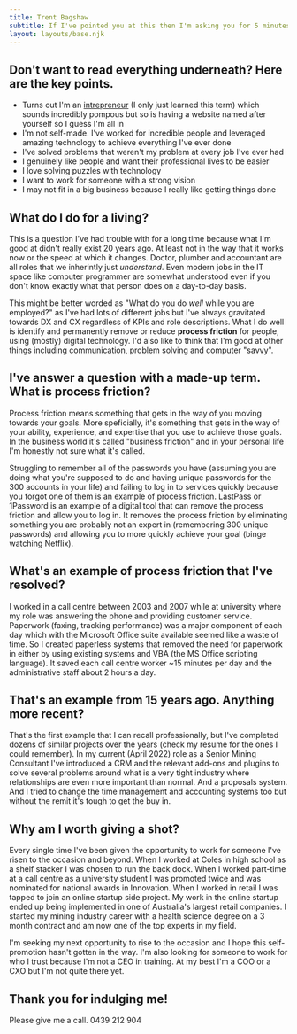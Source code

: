```yaml
---
title: Trent Bagshaw
subtitle: If I've pointed you at this then I'm asking you for 5 minutes of your life you'll never get back, so thank you! I'm a <a href="https://en.wikipedia.org/wiki/Digital_transformation">Digital Transformation</a> (DX) and <a href="https://en.wikipedia.org/wiki/Customer_experience">Customer Experience</a> (CX) professional who finds it hard to describe what I do, and how I got here, for a potential employer.
layout: layouts/base.njk
---
```

## Don't want to read everything underneath? Here are the key points.
- Turns out I'm an [intrepreneur](https://en.wikipedia.org/wiki/Intrapreneurship) (I only just learned this term) which sounds incredibly pompous but so is having a website named after yourself so I guess I'm all in
- I'm not self-made. I've worked for incredible people and leveraged amazing technology to achieve everything I've ever done
- I've solved problems that weren't my problem at every job I've ever had
- I genuinely like people and want their professional lives to be easier
- I love solving puzzles with technology
- I want to work for someone with a strong vision
- I may not fit in a big business because I really like getting things done

## What do I do for a living?
This is a question I've had trouble with for a long time because what I'm good at didn't really exist 20 years ago. At least not in the way that it works now or the speed at which it changes. Doctor, plumber and accountant are all roles that we inherintly just *understand*. Even modern jobs in the IT space like computer programmer are somewhat understood even if you don't know exactly what that person does on a day-to-day basis.

This might be better worded as "What do you do *well* while you are employed?" as I've had lots of different jobs but I've always gravitated towards DX and CX regardless of KPIs and role descriptions. What I do well is identify and permanently remove or reduce **process friction** for people, using (mostly) digital technology. I'd also like to think that I'm good at other things including communication, problem solving and computer "savvy".

## I've answer a question with a made-up term. What is process friction?
Process friction means something that gets in the way of you moving towards your goals. More speficially, it's something that gets in the way of your ability, experience, and expertise that you use to achieve those goals. In the business world it's called "business friction" and in your personal life I'm honestly not sure what it's called. 

Struggling to remember all of the passwords you have (assuming you are doing what you're supposed to do and having unique passwords for the 300 accounts in your life) and failing to log in to services quickly because you forgot one of them is an example of process friction. LastPass or 1Password is an example of a digital tool that can remove the process friction and allow you to log in. It removes the process friction by eliminating something you are probably not an expert in (remembering 300 unique passwords) and allowing you to more quickly achieve your goal (binge watching Netflix).

## What's an example of process friction that I've resolved?
I worked in a call centre between 2003 and 2007 while at university where my role was answering the phone and providing customer service. Paperwork (faxing, tracking performance) was a major component of each day which with the Microsoft Office suite available seemed like a waste of time. So I created paperless systems that removed the need for paperwork in either by using existing systems and VBA (the MS Office scripting language). It saved each call centre worker ~15 minutes per day and the administrative staff about 2 hours a day.

## That's an example from 15 years ago. Anything more recent?
That's the first example that I can recall professionally, but I've completed dozens of similar projects over the years (check my resume for the ones I could remember). In my current (April 2022) role as a Senior Mining Consultant I've introduced a CRM and the relevant add-ons and plugins to solve several problems around what is a very tight industry where relationships are even more important than normal. And a proposals system. And I tried to change the time management and accounting systems too but without the remit it's tough to get the buy in.

## Why am I worth giving a shot?
Every single time I've been given the opportunity to work for someone I've risen to the occasion and beyond. When I worked at Coles in high school as a shelf stacker I was chosen to run the back dock. When I worked part-time at a call centre as a university student I was promoted twice and was nominated for national awards in Innovation. When I worked in retail I was tapped to join an online startup side project. My work in the online startup ended up being implemented in one of Australia's largest retail companies. I started my mining industry career with a health science degree on a 3 month contract and am now one of the top experts in my field.

I'm seeking my next opportunity to rise to the occasion and I hope this self-promotion hasn't gotten in the way. I'm also looking for someone to work for who I trust because I'm not a CEO in training. At my best I'm a COO or a CXO but I'm not quite there yet. 

## Thank you for indulging me!
Please give me a call. 0439 212 904
